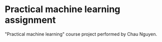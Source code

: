 # Practical machine learning assignment
"Practical machine learning" course project
performed by Chau Nguyen.
